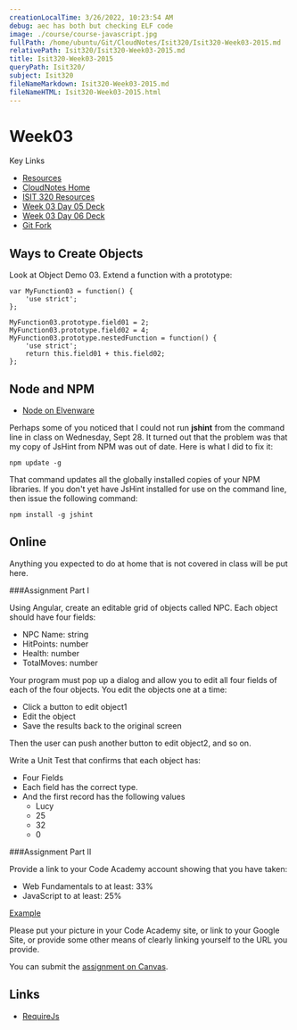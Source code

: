```yaml
---
creationLocalTime: 3/26/2022, 10:23:54 AM
debug: aec has both but checking ELF code
image: ./course/course-javascript.jpg
fullPath: /home/ubuntu/Git/CloudNotes/Isit320/Isit320-Week03-2015.md
relativePath: Isit320/Isit320-Week03-2015.md
title: Isit320-Week03-2015
queryPath: Isit320/
subject: Isit320
fileNameMarkdown: Isit320-Week03-2015.md
fileNameHTML: Isit320-Week03-2015.html
---
```



<!-- toc -->
<!-- tocstop -->

Week03
======

Key Links

- [Resources](Isit320-Resources.html)
- [CloudNotes Home](http://www.elvenware.com/charlie/books/CloudNotes/CloudNotes.html)
- [ISIT 320 Resources](http://www.elvenware.com/charlie/books/CloudNotes/CloudNotes.html)
- [Week 03 Day 05 Deck](http://bit.ly/1fUY5Hu)
- [Week 03 Day 06 Deck](http://bit.ly/17XIZuY)
- [Git Fork](http://www.elvenware.com/charlie/development/cloud/Git.html#forking)


## Ways to Create Objects

Look at Object Demo 03. 
Extend a function with a prototype:

```
var MyFunction03 = function() {
    'use strict';       
};

MyFunction03.prototype.field01 = 2;
MyFunction03.prototype.field02 = 4;
MyFunction03.prototype.nestedFunction = function() {
    'use strict';    
    return this.field01 + this.field02;    
};
```

Node and NPM
------------

- [Node on Elvenware](http://www.elvenware.com/charlie/development/web/JavaScript/NodeJs.html)

Perhaps some of you noticed that I could not run **jshint** from the 
command line in class on Wednesday, Sept 28. It turned out that the 
problem was that my copy of JsHint from NPM was out of date. Here is 
what I did to fix it:

	npm update -g
	
That command updates all the globally installed copies of your NPM
libraries. If you don't yet have JsHint installed for use on the 
command line, then issue the following command:

	npm install -g jshint

Online
------

Anything you expected to do at home that is not covered in class will
be put here.

###Assignment Part I

Using Angular, create an editable grid of objects called NPC.
Each object should have four fields:

- NPC Name: string
- HitPoints: number
- Health: number
- TotalMoves: number

Your program must pop up a dialog and allow you to edit
all four fields of each of the four objects. You edit
the objects one at a time:

- Click a button to edit object1
- Edit the object
- Save the results back to the original screen

Then the user can push another button to edit object2,
and so on.

Write a Unit Test that confirms that each object has:

- Four Fields
- Each field has the correct type.
- And the first record has the following values
	- Lucy
	- 25
	- 32
	- 0

###Assignment Part II

Provide a link to your Code Academy account showing that you have taken:

- Web Fundamentals to at least: 33%
- JavaScript to at least: 25%

[Example](http://www.codecademy.com/netslayer43536)

Please put your picture in your Code Academy site, or link to your 
Google Site, or provide some other means of clearly linking yourself 
to the URL you provide.

You can submit the [assignment on Canvas](https://bc.instructure.com/courses/870287/assignments/2908125).

Links
-----

- [RequireJs](http://www.startersquad.com/blog/angularjs-requirejs/)
